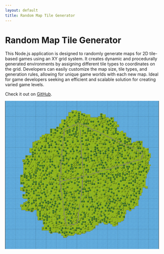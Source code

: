 ```yaml
---
layout: default
title: Random Map Tile Generator
---
```


# Random Map Tile Generator

This Node.js application is designed to randomly generate maps for 2D tile-based games using an XY grid system. It creates dynamic and procedurally generated environments by assigning different tile types to coordinates on the grid. Developers can easily customize the map size, tile types, and generation rules, allowing for unique game worlds with each new map. Ideal for game developers seeking an efficient and scalable solution for creating varied game levels.

Check it out on <a href="https://github.com/iacoposk8/Random-Map-Tile-Generator" target="_blank">GitHub</a>.

![Animated gif with examples of generated maps](https://github.com/iacoposk8/Random-Map-Tile-Generator/raw/main/images/maps.gif)
